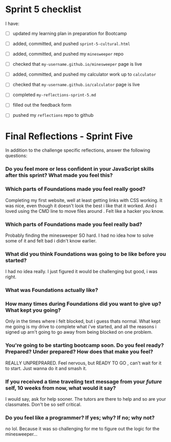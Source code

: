 # Sprint 5 checklist

I have:
- [ ] updated my learning plan in preparation for Bootcamp
- [ ] added, committed, and pushed `sprint-5-cultural.html`
- [ ] added, committed, and pushed my `minesweeper` repo
- [ ] checked that `my-username.github.io/minesweeper` page is live
- [ ] added, committed, and pushed my calculator work up to `calculator`
- [ ] checked that `my-username.github.io/calculator` page is live
- [ ] completed `my-reflections-sprint-5.md`
- [ ] filled out the feedback form
- [ ] pushed my `reflections` repo to github





# Final Reflections - Sprint Five 

In addition to the challenge specific reflections, answer the following questions:

### Do you feel more or less confident in your JavaScript skills after this sprint? What made you feel this?



### Which parts of Foundations made you feel really good?

Completing my first website, well at least getting links with CSS working. It was nice, even though it doesn't look the best i like that it worked. And i loved using the CMD line to move files around . Felt like a hacker you know. 

### Which parts of Foundations made you feel really bad?
Probably finding the minesweeper SO hard. I had no idea how to solve some of it and felt bad i didn't know earlier. 


### What did you think Foundations was going to be like before you started?
I had no idea really. I just figured it would be challenging but good, i was right. 



### What was Foundations actually like?




### How many times during Foundations did you want to give up? What kept you going?

Only in the times where i felt blocked, but i guess thats normal. What kept me going is my drive to complete what i've started, and all the reasons i signed up arn't going to go away from being blocked on one problem. 


### You're going to be starting bootcamp soon. Do you feel ready? Prepared? Under prepared? How does that make you feel?

REALLY UNPREPRARED. Feel nervous, but READY TO GO , can't wait for it to start. Just wanna do it and smash it. 


### If you received a time traveling text message from your _future_ self, 10 weeks from now, what would it say?
I would say, ask for help sooner. The tutors are there to help and so are your classmates. Don't be so self critical. 



### Do you feel like a programmer? If yes; why? If no; why not?

no lol. Because it was so challenging for me to figure out the logic for the minesweeper... 
